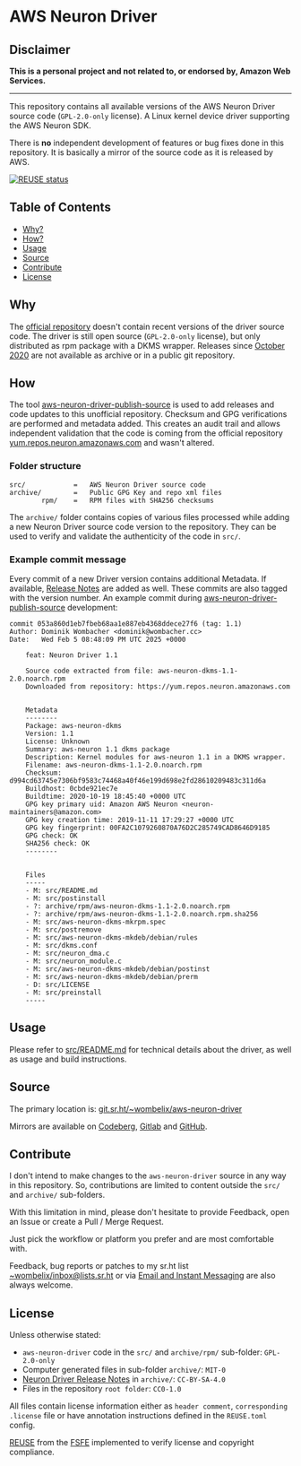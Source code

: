 <!--
SPDX-FileCopyrightText: 2025 Dominik Wombacher <dominik@wombacher.cc>

SPDX-License-Identifier: CC0-1.0
-->

# AWS Neuron Driver

## Disclaimer

**This is a personal project and not related to,
or endorsed by, Amazon Web Services.**

-----

This repository contains all available versions of the AWS Neuron Driver
source code (`GPL-2.0-only` license). A Linux kernel device driver
supporting the AWS Neuron SDK.

There is **no** independent development of features or bug fixes done in this repository.
It is basically a mirror of the source code as it is released by AWS.

[![REUSE status](https://api.reuse.software/badge/git.sr.ht/~wombelix/aws-neuron-driver)](https://api.reuse.software/info/git.sr.ht/~wombelix/aws-neuron-driver)

## Table of Contents

* [Why?](#why)
* [How?](#how)
* [Usage](#usage)
* [Source](#source)
* [Contribute](#contribute)
* [License](#license)

## Why

The [official repository](https://github.com/aws-neuron/aws-neuron-driver)
doesn't contain recent versions of the driver source code. The driver is still
open source (`GPL-2.0-only` license), but only distributed as rpm package
with a DKMS wrapper. Releases since
[October 2020](https://github.com/aws-neuron/aws-neuron-driver/commits/master/)
are not available as archive or in a public git repository.

## How

The tool [aws-neuron-driver-publish-source](https://git.sr.ht/~wombelix/aws-neuron-driver-publish-source)
is used to add releases and code updates to this unofficial repository.
Checksum and GPG verifications are performed and metadata added.
This creates an audit trail and allows independent validation
that the code is coming from the official repository
[yum.repos.neuron.amazonaws.com](https://yum.repos.neuron.amazonaws.com/)
and wasn't altered.

### Folder structure

```
src/            =   AWS Neuron Driver source code
archive/        =   Public GPG Key and repo xml files
        rpm/    =   RPM files with SHA256 checksums
```

The `archive/` folder contains copies of various files processed while
adding a new Neuron Driver source code version to the repository.
They can be used to verify and validate the authenticity of the code in `src/`.

### Example commit message

Every commit of a new Driver version contains additional Metadata. If available,
[Release Notes](https://awsdocs-neuron.readthedocs-hosted.com/en/latest/release-notes/runtime/aws-neuronx-dkms/index.html)
are added as well. These commits are also tagged with the version number.
An example commit during
[aws-neuron-driver-publish-source](https://git.sr.ht/~wombelix/aws-neuron-driver-publish-source)
development:

```
commit 053a860d1eb7fbeb68aa1e887eb4368ddece27f6 (tag: 1.1)
Author: Dominik Wombacher <dominik@wombacher.cc>
Date:   Wed Feb 5 08:48:09 PM UTC 2025 +0000

    feat: Neuron Driver 1.1

    Source code extracted from file: aws-neuron-dkms-1.1-2.0.noarch.rpm
    Downloaded from repository: https://yum.repos.neuron.amazonaws.com


    Metadata
    --------
    Package: aws-neuron-dkms
    Version: 1.1
    License: Unknown
    Summary: aws-neuron 1.1 dkms package
    Description: Kernel modules for aws-neuron 1.1 in a DKMS wrapper.
    Filename: aws-neuron-dkms-1.1-2.0.noarch.rpm
    Checksum: d994cd63745e7306bf9583c74468a40f46e199d698e2fd28610209483c311d6a
    Buildhost: 0cbde921ec7e
    Buildtime: 2020-10-19 18:45:40 +0000 UTC
    GPG key primary uid: Amazon AWS Neuron <neuron-maintainers@amazon.com>
    GPG key creation time: 2019-11-11 17:29:27 +0000 UTC
    GPG key fingerprint: 00FA2C1079260870A76D2C285749CAD8646D9185
    GPG check: OK
    SHA256 check: OK
    --------


    Files
    -----
    - M: src/README.md
    - M: src/postinstall
    - ?: archive/rpm/aws-neuron-dkms-1.1-2.0.noarch.rpm
    - ?: archive/rpm/aws-neuron-dkms-1.1-2.0.noarch.rpm.sha256
    - M: src/aws-neuron-dkms-mkrpm.spec
    - M: src/postremove
    - M: src/aws-neuron-dkms-mkdeb/debian/rules
    - M: src/dkms.conf
    - M: src/neuron_dma.c
    - M: src/neuron_module.c
    - M: src/aws-neuron-dkms-mkdeb/debian/postinst
    - M: src/aws-neuron-dkms-mkdeb/debian/prerm
    - D: src/LICENSE
    - M: src/preinstall
    -----
```

## Usage

Please refer to [src/README.md](src/README.md) for technical details about the driver,
as well as usage and build instructions.

## Source

The primary location is:
[git.sr.ht/~wombelix/aws-neuron-driver](https://git.sr.ht/~wombelix/aws-neuron-driver)

Mirrors are available on
[Codeberg](https://codeberg.org/wombelix/aws-neuron-driver),
[Gitlab](https://gitlab.com/wombelix/aws-neuron-driver)
and
[GitHub](https://github.com/wombelix/aws-neuron-driver).

## Contribute

I don't intend to make changes to the `aws-neuron-driver` source
in any way in this repository. So, contributions are limited to
content outside the `src/` and `archive/` sub-folders.

With this limitation in mind, please don't hesitate to provide Feedback,
open an Issue or create a Pull / Merge Request.

Just pick the workflow or platform you prefer and are most comfortable with.

Feedback, bug reports or patches to my sr.ht list
[~wombelix/inbox@lists.sr.ht](https://lists.sr.ht/~wombelix/inbox) or via
[Email and Instant Messaging](https://dominik.wombacher.cc/pages/contact.html)
are also always welcome.

## License

Unless otherwise stated:

* `aws-neuron-driver` code in the `src/` and `archive/rpm/` sub-folder: `GPL-2.0-only`
* Computer generated files in sub-folder `archive/`: `MIT-0`
* [Neuron Driver Release Notes](archive/release-notes-runtime-aws-neuronx-dkms.rst)
  in `archive/`: `CC-BY-SA-4.0`
* Files in the repository `root folder`: `CC0-1.0`

All files contain license information either as
`header comment`, `corresponding .license` file or have annotation
instructions defined in the `REUSE.toml` config.

[REUSE](https://reuse.software) from the [FSFE](https://fsfe.org/)
implemented to verify license and copyright compliance.
